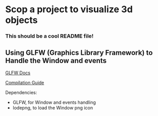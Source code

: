 # Scop a project to visualize 3d objects

### This should be a cool README file!

## Using GLFW (Graphics Library Framework) to Handle the Window and events

[GLFW Docs](https://www.glfw.org/docs/latest/quick.html)

[Compilation Guide](https://www.glfw.org/docs/latest/build_guide.html)


Dependencies: 
- GLFW, for Window and events handling
- lodepng, to load the Window png icon
